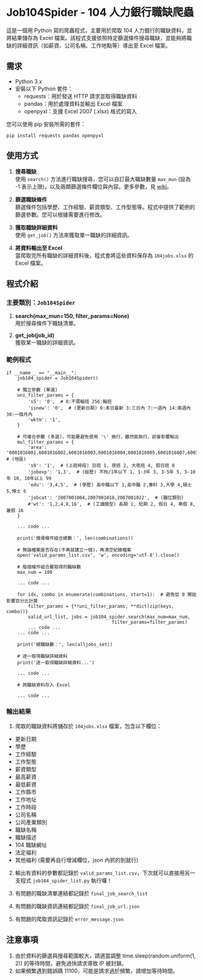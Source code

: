 # Job104Spider - 104 人力銀行職缺爬蟲

這是一個用 Python 寫的爬蟲程式，主要用於爬取 104 人力銀行的職缺資料，並將結果儲存為 Excel 檔案。該程式支援依照特定篩選條件搜尋職缺，並能夠將職缺的詳細資訊（如薪資、公司名稱、工作地點等）導出至 Excel 檔案。

## 需求

- Python 3.x
- 安裝以下 Python 套件：
   - requests：用於發送 HTTP 請求並取得職缺資料
   - pandas：用於處理資料並輸出 Excel 檔案
   - openpyxl：支援 Excel 2007 (.xlsx) 格式的寫入

您可以使用 pip 安裝所需的套件：

```
pip install requests pandas openpyxl
```

## 使用方式

1. **搜尋職缺**  
   使用 `search()` 方法進行職缺搜尋，您可以自訂最大職缺數量 `max_mun` (設為 -1 表示上限)，以及兩類篩選條件欄位與內容。更多參數，見 [wiki](https://github.com/Li732375/Job104_spider/wiki)。

2. **篩選職缺條件**  
   篩選條件包括學歷、工作經驗、薪資類型、工作型態等。程式中提供了範例的篩選參數。您可以根據需要進行修改。

3. **獲取職缺詳細資料**  
   使用 `get_job()` 方法來獲取單一職缺的詳細資訊。

4. **將資料輸出至 Excel**  
   當爬取完所有職缺的詳細資料後，程式會將這些資料保存為 `104jobs.xlsx` 的 Excel 檔案。

## 程式介紹

### 主要類別：`Job104Spider`

1. **search(max_mun=150, filter_params=None)**  
   用於搜尋條件下職缺清單。

2. **get_job(job_id)**  
   獲取某一職缺的詳細資訊。

### 範例程式

```
if __name__ == "__main__":
    job104_spider = Job104Spider()

    # 獨立參數 (單選)
    uni_filter_params = {
        's5': '0',  # 0:不需輪班 256:輪班
        'isnew': '0',  # (更新日期) 0:本日最新 3:三日內 7:一週內 14:兩週內 30:一個月內
        'wktm': '1',
    }
    
    # 可複合參數 (多選)，可能要避免使用 '\' 換行，雖然能執行，卻會影響輸出
    mul_filter_params = {
        'area': '6001016001,6001016002,6001016003,6001016004,6001016005,6001016007,6001016008,6001016011,6001016024,6001016027',  # (地區) 
        's9': '1',  # (上班時段) 日班 1, 夜班 2, 大夜班 4, 假日班 8
        'jobexp': '1,3',  # (經歷) 不拘/1年以下 1, 1-3年 3, 3-5年 5, 5-10年 10, 10年以上 99
        'edu': '3,4,5',  # (學歷) 高中職以下 1,高中職 2,專科 3,大學 4,碩士 5,博士 6
        'jobcat': '2007001004,2007001018,2007001022',  # (職位類別)
        #'wt': '1,2,4,8,16',  # (工讀類型) 長期 1, 短期 2, 假日 4, 寒假 8, 暑假 16
    }

    ... code ...

    print('搜尋條件組合總數：', len(combinations))

    # 無論檔案是否存在(不再就建立一個)，再清空紀錄檔案
    open('valid_params_list.csv', 'w', encoding='utf-8').close()

    # 每個條件組合要取得的職缺數
    max_num = 100

    ... code ...

    for idx, combo in enumerate(combinations, start=1):  # 避免從 0 開始影響百分比計算
        filter_params = {**uni_filter_params, **dict(zip(keys, combo))}
        valid_url_list, jobs = job104_spider.search(max_num=max_num, 
                                       filter_params=filter_params)
        ... code ...
    ... code ...

    print('總職缺數：', len(alljobs_set))

    # 逐一取得職缺詳細資料
    print('逐一取得職缺詳細資料...')

    ... code ...

    # 將職缺資料存入 Excel

    ... code ...

```

### 輸出結果

1. 爬取的職缺資料將儲存於 `104jobs.xlsx` 檔案，包含以下欄位：

- 更新日期
- 學歷
- 工作經驗
- 工作型態
- 薪資類型
- 最高薪資
- 最低薪資
- 工作縣市
- 工作地址
- 工作時段
- 公司名稱
- 公司產業類別
- 職缺名稱
- 職缺描述
- 104 職缺網址
- 法定福利
- 其他福利 (需要再自行增減欄位，json 內抓的到就行)

2. 輸出有資料的參數都記錄於 `valid_params_list.csv`，下次就可以直接用另一支程式 `job104_spider_list.py` 執行囉！

3. 有問題的職缺清單連結都記錄於 `final_job_search_list`

4. 有問題的職缺資訊連結都記錄於 `final_job_url.json`

5. 有問題的爬取資訊記錄於 `error_message.json`

## 注意事項

1. 由於資料的篩選與搜尋範圍較大，請適當調整 time.sleep(random.uniform(1, 2)) 的等待時間，避免過快請求導致 IP 被封鎖。
2. 如果頻繁遇到錯誤碼 11100，可能是請求過於頻繁，請增加等待時間。
